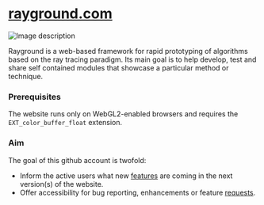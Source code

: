 # [rayground.com](https://www.rayground.com)

![Image description](https://rayground.com/images/projects/image.jpg)

Rayground is a web-based framework for rapid prototyping of algorithms based on the ray tracing paradigm. Its main goal is to help develop, test and share self contained modules that showcase a particular method or technique.

### Prerequisites

The website runs only on WebGL2-enabled browsers and requires the `EXT_color_buffer_float` extension.

### Aim

The goal of this github account is twofold: 
- Inform the active users what new [features](https://github.com/cgaueb/rayground/projects) are coming in the next version(s) of the website.
- Offer accessibility for bug reporting, enhancements or feature [requests](https://github.com/cgaueb/rayground/issues).

